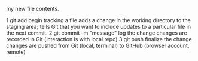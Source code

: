 my new file contents.

1	git add <filename>	begin tracking a file	adds a change in the working directory to the staging area; tells Git that you want to include updates to a particular file in the next commit.
2	git commit -m "message"	log the change	changes are recorded in Git (interaction is with local repo)
3	git push	finalize the change	changes are pushed from Git (local, terminal) to GitHub (browser account, remote)